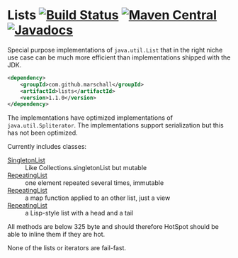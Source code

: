 Lists [![Build Status](https://travis-ci.org/marschall/lists.svg)](https://travis-ci.org/marschall/lists) [![Maven Central](https://maven-badges.herokuapp.com/maven-central/com.github.marschall/lists/badge.svg)](https://maven-badges.herokuapp.com/maven-central/com.github.marschall/lists) [![Javadocs](http://www.javadoc.io/badge/com.github.marschall/lists.svg)](http://www.javadoc.io/doc/com.github.marschall/lists)
=====

Special purpose implementations of `java.util.List` that in the right niche use case can be much more efficient than implementations shipped with the JDK.

```xml
<dependency>
    <groupId>com.github.marschall</groupId>
    <artifactId>lists</artifactId>
    <version>1.1.0</version>
</dependency>
```

The implementations have optimized implementations of `java.util.Spliterator`.
The implementations support serialization but this has not been optimized.

Currently includes classes:
<dl>
<dt><a href="http://static.javadoc.io/com.github.marschall/lists/1.1.0/com/github/marschall/lists/SingletonList.html">SingletonList</a></dt>
<dd>Like Collections.singletonList but mutable</dd>
<dt><a href="http://static.javadoc.io/com.github.marschall/lists/1.1.0/com/github/marschall/lists/RepeatingList.html">RepeatingList</a></dt>
<dd>one element repeated several times, immutable</dd>
<dt><a href="http://static.javadoc.io/com.github.marschall/lists/1.1.0/com/github/marschall/lists/MappedList.html">RepeatingList</a></dt>
<dd>a map function applied to an other list, just a view</dd>
<dt><a href="http://static.javadoc.io/com.github.marschall/lists/1.1.0/com/github/marschall/lists/PrefixedList.html">RepeatingList</a></dt>
<dd>a Lisp-style list with a head and a tail</dd>
</dl>

All methods are below 325 byte and should therefore HotSpot should be able to inline them if they are hot.

None of the lists or iterators are fail-fast.

